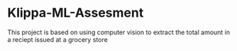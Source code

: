 # Klippa-ML-Assesment
This project is based on using computer vision to extract the total amount in a reciept issued at a grocery store
